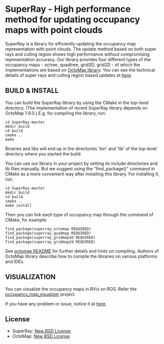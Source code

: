 SuperRay - High performance method for updating occupancy maps with point clouds
================================================================================

SuperRay is a library for efficiently updating the occupancy map representation with point clouds.
The update method based on both super rays and culling region shows high performance without compromising representation accuracy.
Our library provides four different types of the occupancy maps - octree, quadtree, grid3D, grid2D - of which the implementations
are based on [OctoMap library](https://github.com/Octomap/octomap).
You can see the technical details of super rays and culling region based updates at [here](http://sgvr.kaist.ac.kr/~yskwon/papers/tro19-superray-cullingregion/).

BUILD & INSTALL
-----
You can build the SuperRay library by using the CMake in the top-level directory.
(The implementation of recent SuperRay library depends on OctoMap 1.9.0.)
E.g. for compiling the library, run:

	cd SuperRay-master
	mkdir build
	cd build
	cmake ..
	make

Binaries and libs will end up in the directories 'bin' and 'lib' of the top-level directory where you started the build.

You can use our library in your project by setting its include directories and lib files manually.
But we suggest using the "find_package()" command in CMake as a more convenient way after installing this library.
For installing it, run:

	cd SuperRay-master
	mkdir build
	cd build
	cmake ..
	make install

Then you can link each type of occupancy map through the command of CMake, for example:

    find_package(superray_octomap REQUIRED)
    find_package(superray_quadmap REQUIRED)
    find_package(superray_gridmap3d REQUIRED)
    find_package(superray_gridmap2d REQUIRED)

See [octomap README](octomap/README.md) for further details and hints on compiling.
Authors of OctoMap library describe how to compile the libraries on various platforms and IDEs.

VISUALIZATION
-------------
You can visualize the occupancy maps in RViz on ROS.
Refer the [occupancy_map_visualizer](https://github.com/PinocchioYS/occupancy_map_visualizer) project.

If you have any problem or issue, notice it at [here](https://github.com/PinocchioYS/SuperRay/issues).

License
-------
* SuperRay: [New BSD License](LICENSE)
* OctoMap: [New BSD License](octomap/LICENSE.txt)